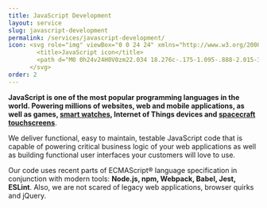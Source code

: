 ```yaml
---
title: JavaScript Development 
layout: service
slug: javascript-development
permalink: /services/javascript-development/
icon: <svg role="img" viewBox="0 0 24 24" xmlns="http://www.w3.org/2000/svg">
        <title>JavaScript icon</title>
        <path d="M0 0h24v24H0V0zm22.034 18.276c-.175-1.095-.888-2.015-3.003-2.873-.736-.345-1.554-.585-1.797-1.14-.091-.33-.105-.51-.046-.705.15-.646.915-.84 1.515-.66.39.12.75.42.976.9 1.034-.676 1.034-.676 1.755-1.125-.27-.42-.404-.601-.586-.78-.63-.705-1.469-1.065-2.834-1.034l-.705.089c-.676.165-1.32.525-1.71 1.005-1.14 1.291-.811 3.541.569 4.471 1.365 1.02 3.361 1.244 3.616 2.205.24 1.17-.87 1.545-1.966 1.41-.811-.18-1.26-.586-1.755-1.336l-1.83 1.051c.21.48.45.689.81 1.109 1.74 1.756 6.09 1.666 6.871-1.004.029-.09.24-.705.074-1.65l.046.067zm-8.983-7.245h-2.248c0 1.938-.009 3.864-.009 5.805 0 1.232.063 2.363-.138 2.711-.33.689-1.18.601-1.566.48-.396-.196-.597-.466-.83-.855-.063-.105-.11-.196-.127-.196l-1.825 1.125c.305.63.75 1.172 1.324 1.517.855.51 2.004.675 3.207.405.783-.226 1.458-.691 1.811-1.411.51-.93.402-2.07.397-3.346.012-2.054 0-4.109 0-6.179l.004-.056z"/>
      </svg>
order: 2
---
```


<p><strong>JavaScript is one of the most popular programming languages in the world. Powering millions of websites, web and mobile applications, as well as games, <a href="https://banglejs.com/">smart watches</a>, Internet of Things devices and <a href="https://space.stackexchange.com/questions/9243/what-computer-and-software-is-used-by-the-falcon-9/9446#9446">spacecraft touchscreens</a></strong>.</p>
<p>We deliver functional, easy to maintain, testable JavaScript code that is capable of powering critical business logic of your web applications as well as building functional user interfaces your customers will love to use.</p>
<p>Our code uses recent parts of ECMAScript® language specification in conjunction with modern tools: <strong>Node.js, npm, Webpack, Babel, Jest, ESLint</strong>. Also, we are not scared of legacy web applications, browser quirks and jQuery.</p>